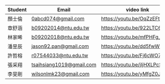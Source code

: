 | Student | Email | video link    |
| --------- | --------- | --------- |
| 顏士倫 | 0abcd074@gmail.com | https://youtu.be/OqZzEFtXSOI |
| 章舒涵 | b09202014@ntu.edu.tw | https://youtu.be/922LTC6VsNI	|
| 林家晞 | b09202018@ntu.edu.tw | https://youtu.be/mfPHFg_IDpw	|
| 潘昱辰 | jason92.pan@gmail.com	| https://youtu.be/dd5fwWFzaeA	|
| 許哲榕 | r07544033@ntu.edu.tw | https://youtu.be/Fj6cWO7yYIE	|
| 張采翔 | tsaihsiang1019@gmail.com | https://youtu.be/jIjHXLPcSaw	|
| 李旻剛 | wilsonlmk23@gmail.com | https://youtu.be/yMfgZ0JOod4 |

